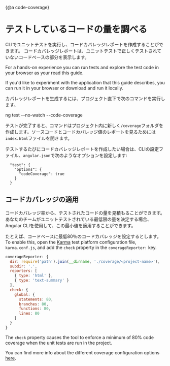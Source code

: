 {@a code-coverage}

# テストしているコードの量を調べる

CLIでユニットテストを実行し、コードカバレッジレポートを作成することができます。
コードカバレッジレポートは、ユニットテストで正しくテストされていないコードベースの部分を表示します。

<div class="alert is-helpful">

  For a hands-on experience you can <live-example name="testing" stackblitz="specs" noDownload>run tests and explore the test code</live-example> in your browser as your read this guide.

  If you'd like to experiment with the application that this guide describes, you can <live-example name="testing" noDownload>run it in your browser</live-example> or <live-example name="testing" downloadOnly>download and run it locally</live-example>.

</div>


カバレッジレポートを生成するには、プロジェクト直下で次のコマンドを実行します。

<code-example language="sh">
  ng test --no-watch --code-coverage
</code-example>

テストが完了すると、コマンドはプロジェクト内に新しく`/coverage`フォルダを作成します。ソースコードとコードカバレッジ値のレポートを見るためには`index.html`ファイルを開きます。

テストするたびにコードカバレッジレポートを作成したい場合は、CLIの設定ファイル、`angular.json`で次のようなオプションを設定します:

```
  "test": {
    "options": {
      "codeCoverage": true
    }
  }
```

## コードカバレッジの適用

コードカバレッジ率から、テストされたコードの量を見積もることができます。
あなたのチームがユニットテストされている最低限の量を決定する場合、Angular CLIを使用して、この最小値を適用することができます。

たとえば、コードベースに最低80％のコードカバレッジを設定するとします。
To enable this, open the [Karma](https://karma-runner.github.io) test platform configuration file, `karma.conf.js`, and add the `check` property in the `coverageReporter:` key.

```js
coverageReporter: {
  dir: require('path').join(__dirname, './coverage/<project-name>'),
  subdir: '.',
  reporters: [
    { type: 'html' },
    { type: 'text-summary' }
  ],
  check: {
    global: {
      statements: 80,
      branches: 80,
      functions: 80,
      lines: 80
    }
  }
}
```

The `check` property causes the tool to enforce a minimum of 80% code coverage when the unit tests are run in the project.

You can find more info about the different coverage configuration options [here](https://github.com/karma-runner/karma-coverage/blob/master/docs/configuration.md).
